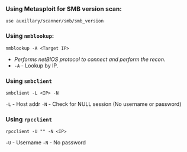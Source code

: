 ### Using Metasploit for SMB version scan:
```
use auxillary/scanner/smb/smb_version
```

### Using `nmblookup`:
```
nmblookup -A <Target IP>
```
- *Performs netBIOS protocol to connect and perform the recon.*
- `-A` - Lookup by IP.

### Using `smbclient`
```
smbclient -L <IP> -N
```

`-L` - Host addr
`-N` - Check for NULL session (No username or password)

### Using `rpcclient`
```
rpcclient -U "" -N <IP>
```

`-U` - Username
`-N` - No password


